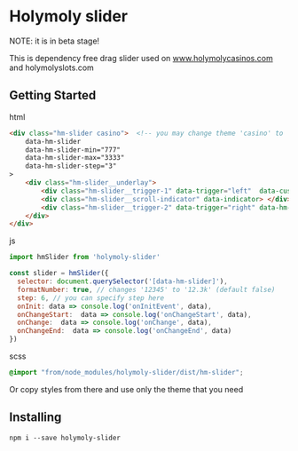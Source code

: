 # Holymoly slider
NOTE: it is in beta stage!

This is dependency free drag slider used on www.holymolycasinos.com and holymolyslots.com

## Getting Started

html
```html
<div class="hm-slider casino">  <!-- you may change theme 'casino' to 'slot' -->
    data-hm-slider
    data-hm-slider-min="777" 
    data-hm-slider-max="3333" 
    data-hm-slider-step="3"
>
    <div class="hm-slider__underlay">
        <div class="hm-slider__trigger-1" data-trigger="left"  data-custom-name="global_score_min"> </div>
        <div class="hm-slider__scroll-indicator" data-indicator> </div>
        <div class="hm-slider__trigger-2" data-trigger="right" data-hm-slider-cut-sign="+"  data-custom-name="global_score_max"> </div>
    </div>
</div>
```

js
```javascript
import hmSlider from 'holymoly-slider'

const slider = hmSlider({
  selector: document.querySelector('[data-hm-slider]'),
  formatNumber: true, // changes '12345' to '12.3k' (default false)
  step: 6, // you can specify step here
  onInit: data => console.log('onInitEvent', data),
  onChangeStart:  data => console.log('onChangeStart', data),
  onChange:  data => console.log('onChange', data),
  onChangeEnd:  data => console.log('onChangeEnd', data)
})
```

scss
```scss
@import "from/node_modules/holymoly-slider/dist/hm-slider";
```
Or copy styles from there and use only the theme that you need

## Installing


```
npm i --save holymoly-slider
```


